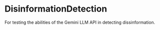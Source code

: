 # DisinformationDetection

For testing the abilities of the Gemini LLM API in detecting dissinformation.
